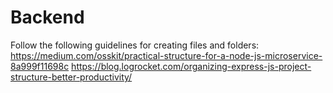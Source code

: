 # Backend

Follow the following guidelines for creating files and folders:
https://medium.com/osskit/practical-structure-for-a-node-js-microservice-8a999f11698c
https://blog.logrocket.com/organizing-express-js-project-structure-better-productivity/
